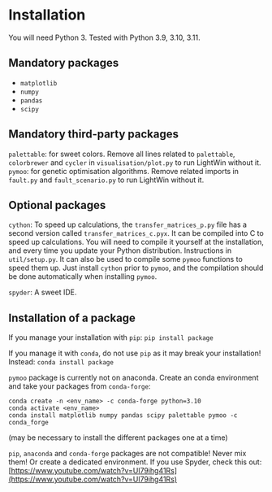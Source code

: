 # Installation
You will need Python 3.
Tested with Python 3.9, 3.10, 3.11.

## Mandatory packages
- `matplotlib`
- `numpy`
- `pandas`
- `scipy`

## Mandatory third-party packages
`palettable`:
for sweet colors.
Remove all lines related to `palettable`, `colorbrewer` and `cycler` in `visualisation/plot.py` to run LightWin without it.
`pymoo`:
for genetic optimisation algorithms.
Remove related imports in `fault.py` and `fault_scenario.py` to run LightWin without it.

## Optional packages
`cython`:
To speed up calculations, the `transfer_matrices_p.py` file has a second version called `transfer_matrices_c.pyx`.
It can be compiled into C to speed up calculations.
You will need to compile it yourself at the installation, and every time you update your Python distribution.
Instructions in `util/setup.py`.
It can also be used to compile some `pymoo` functions to speed them up.
Just install `cython` prior to `pymoo`, and the compilation should be done automatically when installing `pymoo`.

`spyder`:
A sweet IDE.

## Installation of a package
If you manage your installation with `pip`:
`pip install package`

If you manage it with `conda`, do not use `pip` as it may break your installation!
Instead:
`conda install package`

`pymoo` package is currently not on anaconda.
Create an conda environment and take your packages from `conda-forge`:
```
conda create -n <env_name> -c conda-forge python=3.10
conda activate <env_name>
conda install matplotlib numpy pandas scipy palettable pymoo -c conda_forge
```
(may be necessary to install the different packages one at a time)

`pip`, `anaconda` and `conda-forge` packages are not compatible!
Never mix them!
Or create a dedicated environment.
If you use Spyder, check this out:
[https://www.youtube.com/watch?v=Ul79ihg41Rs](https://www.youtube.com/watch?v=Ul79ihg41Rs)

